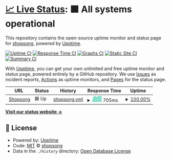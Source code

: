 # [📈 Live Status](https://shopsong.github.io/upptime): <!--live status--> **🟩 All systems operational**

This repository contains the open-source uptime monitor and status page for [shopsong](https://afk.shopsong.me), powered by [Upptime](https://github.com/upptime/upptime).

[![Uptime CI](https://github.com/shopsong/upptime/workflows/Uptime%20CI/badge.svg)](https://github.com/shopsong/upptime/actions?query=workflow%3A%22Uptime+CI%22)
[![Response Time CI](https://github.com/shopsong/upptime/workflows/Response%20Time%20CI/badge.svg)](https://github.com/shopsong/upptime/actions?query=workflow%3A%22Response+Time+CI%22)
[![Graphs CI](https://github.com/shopsong/upptime/workflows/Graphs%20CI/badge.svg)](https://github.com/shopsong/upptime/actions?query=workflow%3A%22Graphs+CI%22)
[![Static Site CI](https://github.com/shopsong/upptime/workflows/Static%20Site%20CI/badge.svg)](https://github.com/shopsong/upptime/actions?query=workflow%3A%22Static+Site+CI%22)
[![Summary CI](https://github.com/shopsong/upptime/workflows/Summary%20CI/badge.svg)](https://github.com/shopsong/upptime/actions?query=workflow%3A%22Summary+CI%22)

With [Upptime](https://upptime.js.org), you can get your own unlimited and free uptime monitor and status page, powered entirely by a GitHub repository. We use [Issues](https://github.com/shopsong/upptime/issues) as incident reports, [Actions](https://github.com/shopsong/upptime/actions) as uptime monitors, and [Pages](https://shopsong.github.io/upptime) for the status page.

<!--start: status pages-->
<!-- This summary is generated by Upptime (https://github.com/upptime/upptime) -->
<!-- Do not edit this manually, your changes will be overwritten -->
<!-- prettier-ignore -->
| URL | Status | History | Response Time | Uptime |
| --- | ------ | ------- | ------------- | ------ |
| <img alt="" src="https://icons.duckduckgo.com/ip3/afk-api.shopsong.me.ico" height="13"> [Shopsong](https://afk-api.shopsong.me/blogs/) | 🟩 Up | [shopsong.yml](https://github.com/shopsong/upptime/commits/HEAD/history/shopsong.yml) | <details><summary><img alt="Response time graph" src="./graphs/shopsong/response-time-week.png" height="20"> 705ms</summary><br><a href="https://shopsong.github.io/upptime/history/shopsong"><img alt="Response time 674" src="https://img.shields.io/endpoint?url=https%3A%2F%2Fraw.githubusercontent.com%2Fshopsong%2Fupptime%2FHEAD%2Fapi%2Fshopsong%2Fresponse-time.json"></a><br><a href="https://shopsong.github.io/upptime/history/shopsong"><img alt="24-hour response time 759" src="https://img.shields.io/endpoint?url=https%3A%2F%2Fraw.githubusercontent.com%2Fshopsong%2Fupptime%2FHEAD%2Fapi%2Fshopsong%2Fresponse-time-day.json"></a><br><a href="https://shopsong.github.io/upptime/history/shopsong"><img alt="7-day response time 705" src="https://img.shields.io/endpoint?url=https%3A%2F%2Fraw.githubusercontent.com%2Fshopsong%2Fupptime%2FHEAD%2Fapi%2Fshopsong%2Fresponse-time-week.json"></a><br><a href="https://shopsong.github.io/upptime/history/shopsong"><img alt="30-day response time 655" src="https://img.shields.io/endpoint?url=https%3A%2F%2Fraw.githubusercontent.com%2Fshopsong%2Fupptime%2FHEAD%2Fapi%2Fshopsong%2Fresponse-time-month.json"></a><br><a href="https://shopsong.github.io/upptime/history/shopsong"><img alt="1-year response time 674" src="https://img.shields.io/endpoint?url=https%3A%2F%2Fraw.githubusercontent.com%2Fshopsong%2Fupptime%2FHEAD%2Fapi%2Fshopsong%2Fresponse-time-year.json"></a></details> | <details><summary><a href="https://shopsong.github.io/upptime/history/shopsong">100.00%</a></summary><a href="https://shopsong.github.io/upptime/history/shopsong"><img alt="All-time uptime 99.96%" src="https://img.shields.io/endpoint?url=https%3A%2F%2Fraw.githubusercontent.com%2Fshopsong%2Fupptime%2FHEAD%2Fapi%2Fshopsong%2Fuptime.json"></a><br><a href="https://shopsong.github.io/upptime/history/shopsong"><img alt="24-hour uptime 100.00%" src="https://img.shields.io/endpoint?url=https%3A%2F%2Fraw.githubusercontent.com%2Fshopsong%2Fupptime%2FHEAD%2Fapi%2Fshopsong%2Fuptime-day.json"></a><br><a href="https://shopsong.github.io/upptime/history/shopsong"><img alt="7-day uptime 100.00%" src="https://img.shields.io/endpoint?url=https%3A%2F%2Fraw.githubusercontent.com%2Fshopsong%2Fupptime%2FHEAD%2Fapi%2Fshopsong%2Fuptime-week.json"></a><br><a href="https://shopsong.github.io/upptime/history/shopsong"><img alt="30-day uptime 100.00%" src="https://img.shields.io/endpoint?url=https%3A%2F%2Fraw.githubusercontent.com%2Fshopsong%2Fupptime%2FHEAD%2Fapi%2Fshopsong%2Fuptime-month.json"></a><br><a href="https://shopsong.github.io/upptime/history/shopsong"><img alt="1-year uptime 99.96%" src="https://img.shields.io/endpoint?url=https%3A%2F%2Fraw.githubusercontent.com%2Fshopsong%2Fupptime%2FHEAD%2Fapi%2Fshopsong%2Fuptime-year.json"></a></details>

<!--end: status pages-->

[**Visit our status website →**](https://shopsong.github.io/upptime)

## 📄 License

- Powered by: [Upptime](https://github.com/upptime/upptime)
- Code: [MIT](./LICENSE) © [shopsong](https://afk.shopsong.me)
- Data in the `./history` directory: [Open Database License](https://opendatacommons.org/licenses/odbl/1-0/)
